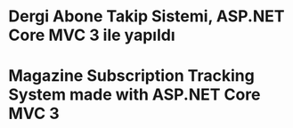 # Dergi Abone Takip Sistemi, ASP.NET Core MVC 3 ile yapıldı 
# Magazine Subscription Tracking System made with ASP.NET Core MVC 3 
